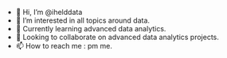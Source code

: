 - 👋 Hi, I’m @ihelddata
- 👀 I’m interested in all topics around data.
- 🌱 Currently learning advanced data analytics.
- 💞️ Looking to collaborate on advanced data analytics projects.
- 📫 How to reach me : pm me.

<!---
ihelddata/ihelddata is a ✨ special ✨ repository because its `README.md` (this file) appears on your GitHub profile.
You can click the Preview link to take a look at your changes.
--->
